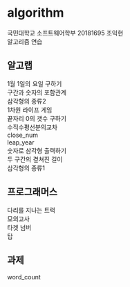 # algorithm

국민대학교 소프트웨어학부 20181695 조익현\
알고리즘 연습

## 알고랩
1월 1일의 요일 구하기\
구간과 숫자의 포함관계\
삼각형의 종류2\
1차원 라이프 게임\
끝자리 0의 갯수 구하기\
수직수평선분의교차\
close_num\
leap_year\
숫자로 삼각형 출력하기\
두 구간의 곂쳐진 길이\
삼각형의 종류1

## 프로그래머스
다리를 지나는 트럭\
모의고사\
타겟 넘버\
탑

## 과제
word_count
